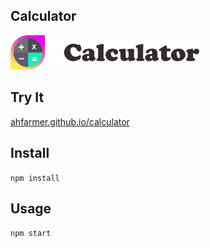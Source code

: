 Calculator
---
<img src="Logotype primary.png" width="60%" height="60%" />



Try It
---

[ahfarmer.github.io/calculator](https://ahfarmer.github.io/calculator/)



Install
---

`npm install`



Usage
---

`npm start`
